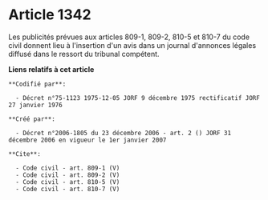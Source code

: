 # Article 1342

Les publicités prévues aux articles 809-1, 809-2, 810-5 et 810-7 du code civil donnent lieu à l'insertion d'un avis dans un
journal d'annonces légales diffusé dans le ressort du tribunal compétent.

**Liens relatifs à cet article**

	**Codifié par**:

	  - Décret n°75-1123 1975-12-05 JORF 9 décembre 1975 rectificatif JORF 27 janvier 1976

	**Créé par**:

	  - Décret n°2006-1805 du 23 décembre 2006 - art. 2 () JORF 31 décembre 2006 en vigueur le 1er janvier 2007

	**Cite**:

	  - Code civil - art. 809-1 (V)
	  - Code civil - art. 809-2 (V)
	  - Code civil - art. 810-5 (V)
	  - Code civil - art. 810-7 (V)

